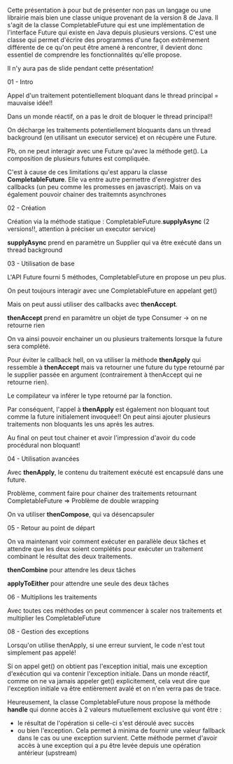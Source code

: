 Cette présentation à pour but de présenter non pas un langage ou une librairie mais bien 
une classe unique provenant de la version 8 de Java. Il s'agit de la classe CompletableFuture qui est une implémentation
de l'interface Future qui existe en Java depuis plusieurs versions.
C'est une classe qui permet d'écrire des programmes d'une façon extrêmement différente de ce qu'on peut être amené 
à rencontrer, il devient donc essentiel de comprendre les fonctionnalités qu'elle propose.

Il n'y aura pas de slide pendant cette présentation!


01 - Intro

Appel d'un traitement potentiellement bloquant dans le thread principal = mauvaise idée!!

Dans un monde réactif, on a pas le droit de bloquer le thread principal!!

On décharge les traitements potentiellement bloquants dans un thread background (en utilisant un executor service)
et on récupère une Future.

Pb, on ne peut interagir avec une Future qu'avec la méthode get(). La composition de plusieurs futures est compliquée.

C'est à cause de ces limitations qu'est apparu la classe **CompletableFuture**.
Elle va entre autre permettre d'enregistrer des callbacks (un peu comme les promesses en javascript).
Mais on va également pouvoir chainer des traitemnts asynchrones


02 - Création

Création via la méthode statique : CompletableFuture.**supplyAsync** (2 versions!!, attention à préciser un executor service)

**supplyAsync** prend en paramètre un Supplier qui va être exécuté dans un thread background


03 - Utilisation de base

L'API Future fourni 5 méthodes, CompletableFuture en propose un peu plus.

On peut toujours interagir avec une CompletableFuture en appelant get()

Mais on peut aussi utiliser des callbacks avec **thenAccept**.

**thenAccept** prend en paramètre un objet de type Consumer -> on ne retourne rien

On va ainsi pouvoir enchainer un ou plusieurs traitements lorsque la future sera complété.

Pour éviter le callback hell, on va utiliser la méthode **thenApply** qui ressemble à **thenAccept**
mais va retourner une future du type retourné par le supplier passée en argument 
(contrairement à thenAccept qui ne retourne rien).

Le compilateur va inférer le type retourné par la fonction.

Par conséquent, l'appel à **thenApply** est également non bloquant tout comme la future initialement invoquée!!
On peut ainsi ajouter plusieurs traitements non bloquants les uns après les autres.

Au final on peut tout chainer et avoir l'impression d'avoir du code procédural non bloquant!


04 - Utilisation avancées

Avec **thenApply**, le contenu du traitement exécuté est encapsulé dans une future.

Problème, comment faire pour chainer des traitements retournant CompletableFuture
=> Problème de double wrapping

On va utiliser **thenCompose**, qui va désencapsuler 


05 - Retour au point de départ

On va maintenant voir comment exécuter en parallèle deux tâches et attendre que les deux soient complétés
pour exécuter un traitement combinant le résultat des deux traitements.

**thenCombine** pour attendre les deux tâches

**applyToEither** pour attendre une seule des deux tâches


06 - Multiplions les traitements

Avec toutes ces méthodes on peut commencer à scaler nos traitements et multiplier les CompletableFuture


08 - Gestion des exceptions

Lorsqu'on utilise thenApply, si une erreur survient, le code n'est tout simplement pas appelé!

Si on appel get() on obtient pas l'exception initial, mais une exception d'exécution qui va contenir l'exception
initiale.
Dans un monde réactif, comme on ne va jamais appeler get() explicitement, cela veut dire que l'exception
initiale va être entièrement avalé et on n'en verra pas de trace.

Heureusement, la classe CompletableFuture nous propose la méthode **handle** qui donne accès à 2 valeurs mutuellement
exclusive qui vont être :
- le résultat de l'opération si celle-ci s'est déroulé avec succès 
- ou bien l'exception.
Cela permet à minima de fournir une valeur fallback dans le cas ou une exception survient.
Cette méthode permet d'avoir accès à une exception qui a pu être levée depuis une opération antérieur (upstream)